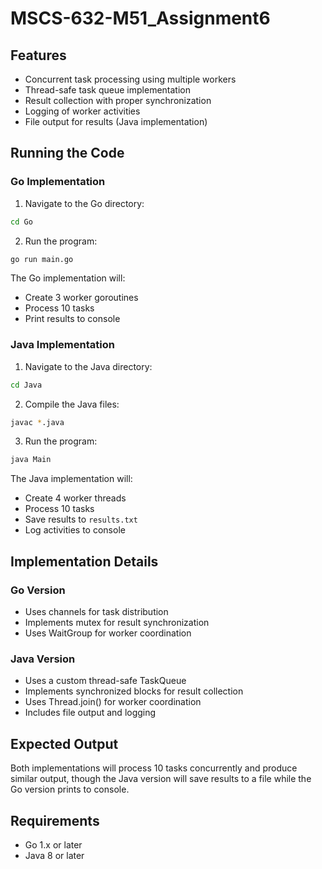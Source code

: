 # MSCS-632-M51_Assignment6

## Features

- Concurrent task processing using multiple workers
- Thread-safe task queue implementation
- Result collection with proper synchronization
- Logging of worker activities
- File output for results (Java implementation)

## Running the Code

### Go Implementation

1. Navigate to the Go directory:
```bash
cd Go
```

2. Run the program:
```bash
go run main.go
```

The Go implementation will:
- Create 3 worker goroutines
- Process 10 tasks
- Print results to console

### Java Implementation

1. Navigate to the Java directory:
```bash
cd Java
```

2. Compile the Java files:
```bash
javac *.java
```

3. Run the program:
```bash
java Main
```

The Java implementation will:
- Create 4 worker threads
- Process 10 tasks
- Save results to `results.txt`
- Log activities to console

## Implementation Details

### Go Version
- Uses channels for task distribution
- Implements mutex for result synchronization
- Uses WaitGroup for worker coordination

### Java Version
- Uses a custom thread-safe TaskQueue
- Implements synchronized blocks for result collection
- Uses Thread.join() for worker coordination
- Includes file output and logging

## Expected Output

Both implementations will process 10 tasks concurrently and produce similar output, though the Java version will save results to a file while the Go version prints to console.

## Requirements

- Go 1.x or later
- Java 8 or later